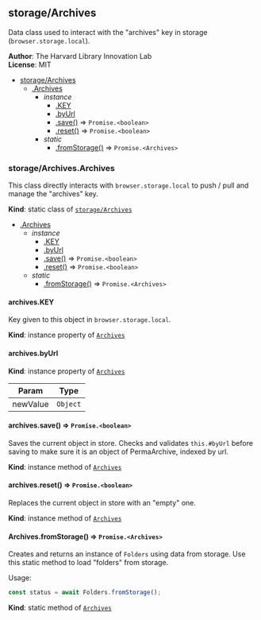 <a name="module_storage/Archives"></a>

## storage/Archives
Data class used to interact with the "archives" key in storage (`browser.storage.local`).

**Author**: The Harvard Library Innovation Lab  
**License**: MIT  

* [storage/Archives](#module_storage/Archives)
    * [.Archives](#module_storage/Archives.Archives)
        * _instance_
            * [.KEY](#module_storage/Archives.Archives+KEY)
            * [.byUrl](#module_storage/Archives.Archives+byUrl)
            * [.save()](#module_storage/Archives.Archives+save) ⇒ <code>Promise.&lt;boolean&gt;</code>
            * [.reset()](#module_storage/Archives.Archives+reset) ⇒ <code>Promise.&lt;boolean&gt;</code>
        * _static_
            * [.fromStorage()](#module_storage/Archives.Archives.fromStorage) ⇒ <code>Promise.&lt;Archives&gt;</code>

<a name="module_storage/Archives.Archives"></a>

### storage/Archives.Archives
This class directly interacts with `browser.storage.local` to push / pull and manage the "archives" key.

**Kind**: static class of [<code>storage/Archives</code>](#module_storage/Archives)  

* [.Archives](#module_storage/Archives.Archives)
    * _instance_
        * [.KEY](#module_storage/Archives.Archives+KEY)
        * [.byUrl](#module_storage/Archives.Archives+byUrl)
        * [.save()](#module_storage/Archives.Archives+save) ⇒ <code>Promise.&lt;boolean&gt;</code>
        * [.reset()](#module_storage/Archives.Archives+reset) ⇒ <code>Promise.&lt;boolean&gt;</code>
    * _static_
        * [.fromStorage()](#module_storage/Archives.Archives.fromStorage) ⇒ <code>Promise.&lt;Archives&gt;</code>

<a name="module_storage/Archives.Archives+KEY"></a>

#### archives.KEY
Key given to this object in `browser.storage.local`.

**Kind**: instance property of [<code>Archives</code>](#module_storage/Archives.Archives)  
<a name="module_storage/Archives.Archives+byUrl"></a>

#### archives.byUrl
**Kind**: instance property of [<code>Archives</code>](#module_storage/Archives.Archives)  

| Param | Type |
| --- | --- |
| newValue | <code>Object</code> | 

<a name="module_storage/Archives.Archives+save"></a>

#### archives.save() ⇒ <code>Promise.&lt;boolean&gt;</code>
Saves the current object in store.
Checks and validates `this.#byUrl` before saving to make sure it is an object of PermaArchive, indexed by url.

**Kind**: instance method of [<code>Archives</code>](#module_storage/Archives.Archives)  
<a name="module_storage/Archives.Archives+reset"></a>

#### archives.reset() ⇒ <code>Promise.&lt;boolean&gt;</code>
Replaces the current object in store with an "empty" one.

**Kind**: instance method of [<code>Archives</code>](#module_storage/Archives.Archives)  
<a name="module_storage/Archives.Archives.fromStorage"></a>

#### Archives.fromStorage() ⇒ <code>Promise.&lt;Archives&gt;</code>
Creates and returns an instance of `Folders` using data from storage.
Use this static method to load "folders" from storage.

Usage:
```javascript
const status = await Folders.fromStorage();
```

**Kind**: static method of [<code>Archives</code>](#module_storage/Archives.Archives)  
